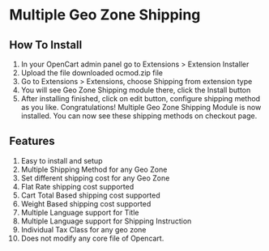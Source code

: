 # Multiple Geo Zone Shipping

## How To Install
1) In your OpenCart admin panel go to Extensions > Extension Installer
2) Upload the file downloaded ocmod.zip file
3) Go to Extensions > Extensions, choose Shipping from extension type
4) You will see Geo Zone Shipping module there, click the Install button
5) After installing finished, click on edit button, configure shipping method as you like.
Congratulations! Multiple Geo Zone Shipping Module is now installed. You can now see these shipping methods on checkout page.


## Features
1. Easy to install and setup
2. Multiple Shipping Method for any Geo Zone
3. Set different shipping cost for any Geo Zone
3. Flat Rate shipping cost supported
4. Cart Total Based shipping cost supported
5. Weight Based shipping cost supported
6. Multiple Language support for Title
7. Multiple Language support for Shipping Instruction
8. Individual Tax Class for any geo zone
9. Does not modify any core file of Opencart.